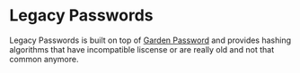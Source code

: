 # Legacy Passwords
Legacy Passwords is built on top of [Garden Password](https://github.com/vanilla/garden-password) 
and provides hashing algorithms that have incompatible liscense or are really old and not that common anymore.
